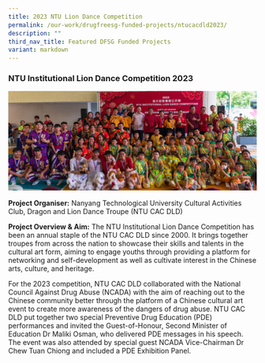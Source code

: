 ```yaml
---
title: 2023 NTU Lion Dance Competition
permalink: /our-work/drugfreesg-funded-projects/ntucacdld2023/
description: ""
third_nav_title: Featured DFSG Funded Projects
variant: markdown
---
```

### NTU Institutional Lion Dance Competition 2023 

![](/images/DFSG%20Projects/img_2801.jpg)
        

**Project Organiser:** Nanyang Technological University Cultural Activities Club, Dragon and Lion Dance Troupe (NTU CAC DLD)

**Project Overview &amp; Aim:** The NTU Institutional Lion Dance Competition has been an annual staple of the NTU CAC DLD since 2000. It brings together troupes from across the nation to showcase their skills and talents in the cultural art form, aiming to engage youths through providing a platform for networking and self-development as well as cultivate interest in the Chinese arts, culture, and heritage.

For the 2023 competition, NTU CAC DLD collaborated with the National Council Against Drug Abuse (NCADA) with the aim of reaching out to the Chinese community better through the platform of a Chinese cultural art event to create more awareness of the dangers of drug abuse. NTU CAC DLD put together two special Preventive Drug Education (PDE) performances and invited the Guest-of-Honour, Second Minister of Education Dr Maliki Osman, who delivered PDE messages in his speech. The event was also attended by special guest NCADA Vice-Chairman Dr Chew Tuan Chiong and included a PDE Exhibition Panel.